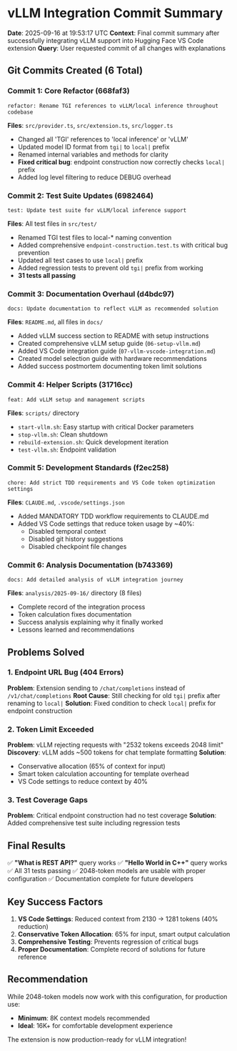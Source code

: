 # vLLM Integration Commit Summary

**Date**: 2025-09-16 at 19:53:17 UTC
**Context**: Final commit summary after successfully integrating vLLM support into Hugging Face VS Code extension
**Query**: User requested commit of all changes with explanations

## Git Commits Created (6 Total)

### Commit 1: Core Refactor (668faf3)
```
refactor: Rename TGI references to vLLM/local inference throughout codebase
```
**Files**: `src/provider.ts`, `src/extension.ts`, `src/logger.ts`
- Changed all 'TGI' references to 'local inference' or 'vLLM'
- Updated model ID format from `tgi|` to `local|` prefix
- Renamed internal variables and methods for clarity
- **Fixed critical bug**: endpoint construction now correctly checks `local|` prefix
- Added log level filtering to reduce DEBUG overhead

### Commit 2: Test Suite Updates (6982464)
```
test: Update test suite for vLLM/local inference support
```
**Files**: All test files in `src/test/`
- Renamed TGI test files to local-* naming convention
- Added comprehensive `endpoint-construction.test.ts` with critical bug prevention
- Updated all test cases to use `local|` prefix
- Added regression tests to prevent old `tgi|` prefix from working
- **31 tests all passing**

### Commit 3: Documentation Overhaul (d4bdc97)
```
docs: Update documentation to reflect vLLM as recommended solution
```
**Files**: `README.md`, all files in `docs/`
- Added vLLM success section to README with setup instructions
- Created comprehensive vLLM setup guide (`06-setup-vllm.md`)
- Added VS Code integration guide (`07-vllm-vscode-integration.md`)
- Created model selection guide with hardware recommendations
- Added success postmortem documenting token limit solutions

### Commit 4: Helper Scripts (31716cc)
```
feat: Add vLLM setup and management scripts
```
**Files**: `scripts/` directory
- `start-vllm.sh`: Easy startup with critical Docker parameters
- `stop-vllm.sh`: Clean shutdown
- `rebuild-extension.sh`: Quick development iteration
- `test-vllm.sh`: Endpoint validation

### Commit 5: Development Standards (f2ec258)
```
chore: Add strict TDD requirements and VS Code token optimization settings
```
**Files**: `CLAUDE.md`, `.vscode/settings.json`
- Added MANDATORY TDD workflow requirements to CLAUDE.md
- Added VS Code settings that reduce token usage by ~40%:
  - Disabled temporal context
  - Disabled git history suggestions
  - Disabled checkpoint file changes

### Commit 6: Analysis Documentation (b743369)
```
docs: Add detailed analysis of vLLM integration journey
```
**Files**: `analysis/2025-09-16/` directory (8 files)
- Complete record of the integration process
- Token calculation fixes documentation
- Success analysis explaining why it finally worked
- Lessons learned and recommendations

## Problems Solved

### 1. Endpoint URL Bug (404 Errors)
**Problem**: Extension sending to `/chat/completions` instead of `/v1/chat/completions`
**Root Cause**: Still checking for old `tgi|` prefix after renaming to `local|`
**Solution**: Fixed condition to check `local|` prefix for endpoint construction

### 2. Token Limit Exceeded
**Problem**: vLLM rejecting requests with "2532 tokens exceeds 2048 limit"
**Discovery**: vLLM adds ~500 tokens for chat template formatting
**Solution**:
- Conservative allocation (65% of context for input)
- Smart token calculation accounting for template overhead
- VS Code settings to reduce context by 40%

### 3. Test Coverage Gaps
**Problem**: Critical endpoint construction had no test coverage
**Solution**: Added comprehensive test suite including regression tests

## Final Results

✅ **"What is REST API?"** query works
✅ **"Hello World in C++"** query works
✅ All 31 tests passing
✅ 2048-token models are usable with proper configuration
✅ Documentation complete for future developers

## Key Success Factors

1. **VS Code Settings**: Reduced context from 2130 → 1281 tokens (40% reduction)
2. **Conservative Token Allocation**: 65% for input, smart output calculation
3. **Comprehensive Testing**: Prevents regression of critical bugs
4. **Proper Documentation**: Complete record of solutions for future reference

## Recommendation

While 2048-token models now work with this configuration, for production use:
- **Minimum**: 8K context models recommended
- **Ideal**: 16K+ for comfortable development experience

The extension is now production-ready for vLLM integration!